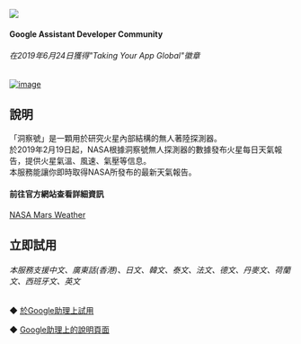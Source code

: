 [![](https://lh3.googleusercontent.com/m6AndjL1T-BndHICYTed_LPaF2P3APyFaOL_DxpSlkPORIi6w14xob0V-CbDdtd-I5KNWzsygMw=s81)](https://assistant.google.com/services/a/uid/00000038183bf1fb)

#### Google Assistant Developer Community
 ###### 在2019年6月24日獲得"Taking Your App Global"徽章  
[![image](https://i.imgur.com/WH77t3L.png)](https://developers.google.com/assistant/community/developer-community-program)  

說明
-------
「洞察號」是一顆用於研究火星內部結構的無人著陸探測器。  
於2019年2月19日起，NASA根據洞察號無人探測器的數據發布火星每日天氣報告，提供火星氣溫、風速、氣壓等信息。  
本服務能讓你即時取得NASA所發布的最新天氣報告。  
  
#### 前往官方網站查看詳細資訊
[NASA Mars Weather](https://mars.nasa.gov/insight/weather/)
  
立即試用
-------
###### *本服務支援中文、廣東話(香港)、日文、韓文、泰文、法文、德文、丹麥文、荷蘭文、西班牙文、英文*  
◆ [於Google助理上試用](https://assistant.google.com/services/invoke/uid/00000038183bf1fb)
  
◆ [Google助理上的說明頁面](https://assistant.google.com/services/a/uid/00000038183bf1fb)
